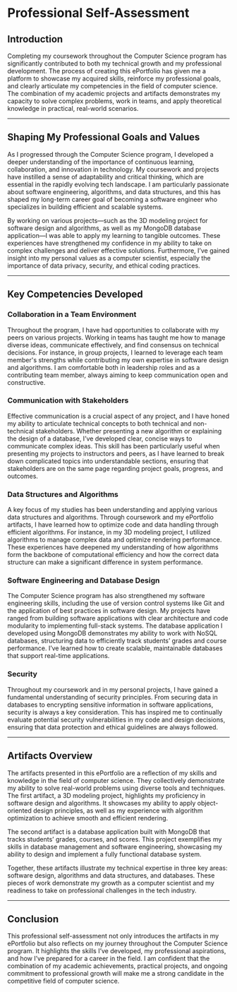 # Professional Self-Assessment

## Introduction

Completing my coursework throughout the Computer Science program has significantly contributed to both my technical growth and my professional development. The process of creating this ePortfolio has given me a platform to showcase my acquired skills, reinforce my professional goals, and clearly articulate my competencies in the field of computer science. The combination of my academic projects and artifacts demonstrates my capacity to solve complex problems, work in teams, and apply theoretical knowledge in practical, real-world scenarios.

---

## Shaping My Professional Goals and Values

As I progressed through the Computer Science program, I developed a deeper understanding of the importance of continuous learning, collaboration, and innovation in technology. My coursework and projects have instilled a sense of adaptability and critical thinking, which are essential in the rapidly evolving tech landscape. I am particularly passionate about software engineering, algorithms, and data structures, and this has shaped my long-term career goal of becoming a software engineer who specializes in building efficient and scalable systems.

By working on various projects—such as the 3D modeling project for software design and algorithms, as well as my MongoDB database application—I was able to apply my learning to tangible outcomes. These experiences have strengthened my confidence in my ability to take on complex challenges and deliver effective solutions. Furthermore, I’ve gained insight into my personal values as a computer scientist, especially the importance of data privacy, security, and ethical coding practices.

---

## Key Competencies Developed

### Collaboration in a Team Environment

Throughout the program, I have had opportunities to collaborate with my peers on various projects. Working in teams has taught me how to manage diverse ideas, communicate effectively, and find consensus on technical decisions. For instance, in group projects, I learned to leverage each team member's strengths while contributing my own expertise in software design and algorithms. I am comfortable both in leadership roles and as a contributing team member, always aiming to keep communication open and constructive. 

### Communication with Stakeholders

Effective communication is a crucial aspect of any project, and I have honed my ability to articulate technical concepts to both technical and non-technical stakeholders. Whether presenting a new algorithm or explaining the design of a database, I’ve developed clear, concise ways to communicate complex ideas. This skill has been particularly useful when presenting my projects to instructors and peers, as I have learned to break down complicated topics into understandable sections, ensuring that stakeholders are on the same page regarding project goals, progress, and outcomes.

### Data Structures and Algorithms

A key focus of my studies has been understanding and applying various data structures and algorithms. Through coursework and my ePortfolio artifacts, I have learned how to optimize code and data handling through efficient algorithms. For instance, in my 3D modeling project, I utilized algorithms to manage complex data and optimize rendering performance. These experiences have deepened my understanding of how algorithms form the backbone of computational efficiency and how the correct data structure can make a significant difference in system performance.

### Software Engineering and Database Design

The Computer Science program has also strengthened my software engineering skills, including the use of version control systems like Git and the application of best practices in software design. My projects have ranged from building software applications with clear architecture and code modularity to implementing full-stack systems. The database application I developed using MongoDB demonstrates my ability to work with NoSQL databases, structuring data to efficiently track students’ grades and course performance. I’ve learned how to create scalable, maintainable databases that support real-time applications.

### Security

Throughout my coursework and in my personal projects, I have gained a fundamental understanding of security principles. From securing data in databases to encrypting sensitive information in software applications, security is always a key consideration. This has inspired me to continually evaluate potential security vulnerabilities in my code and design decisions, ensuring that data protection and ethical guidelines are always followed.

---

## Artifacts Overview

The artifacts presented in this ePortfolio are a reflection of my skills and knowledge in the field of computer science. They collectively demonstrate my ability to solve real-world problems using diverse tools and techniques. The first artifact, a 3D modeling project, highlights my proficiency in software design and algorithms. It showcases my ability to apply object-oriented design principles, as well as my experience with algorithm optimization to achieve smooth and efficient rendering.

The second artifact is a database application built with MongoDB that tracks students’ grades, courses, and scores. This project exemplifies my skills in database management and software engineering, showcasing my ability to design and implement a fully functional database system.

Together, these artifacts illustrate my technical expertise in three key areas: software design, algorithms and data structures, and databases. These pieces of work demonstrate my growth as a computer scientist and my readiness to take on professional challenges in the tech industry.

---

## Conclusion

This professional self-assessment not only introduces the artifacts in my ePortfolio but also reflects on my journey throughout the Computer Science program. It highlights the skills I’ve developed, my professional aspirations, and how I’ve prepared for a career in the field. I am confident that the combination of my academic achievements, practical projects, and ongoing commitment to professional growth will make me a strong candidate in the competitive field of computer science.

